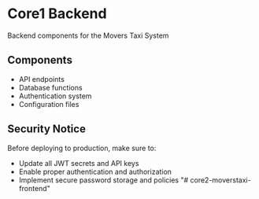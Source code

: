 # Core1 Backend 
Backend components for the Movers Taxi System 
 
## Components 
- API endpoints 
- Database functions 
- Authentication system 
- Configuration files 
 
## Security Notice 
Before deploying to production, make sure to: 
- Update all JWT secrets and API keys 
- Enable proper authentication and authorization 
- Implement secure password storage and policies 
"# core2-moverstaxi-frontend" 

